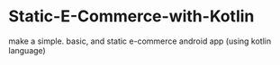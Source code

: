 # Static-E-Commerce-with-Kotlin
make a simple. basic, and static e-commerce android app (using kotlin language) 
